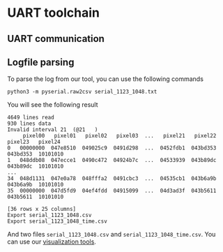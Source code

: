 # UART toolchain

## UART communication

## Logfile parsing

To parse the log from our tool, you can use the following commands

```
python3 -m pyserial.raw2csv serial_1123_1048.txt
```

You will see the following result

```
4649 lines read
930 lines data
Invalid interval 21  (@21   )
     pixel00   pixel01   pixel02   pixel03  ...   pixel21   pixel22   pixel23   pixel24
0   00000000  047e8510  049025c9  0491d298  ...  0452fdb1  043bd353  043bd353  10101010
1   048ddb08  047ecce1  0490c472  04924b7c  ...  04533939  043b89dc  043b89dc  10101010
...
34  048d1131  047e0a78  048fffa2  0491cbc3  ...  04535cb1  043b6a9b  043b6a9b  10101010
35  00000000  047d5fd9  04ef4fdd  04915099  ...  04d3ad3f  043b5611  043b5611  10101010

[36 rows x 25 columns]
Export serial_1123_1048.csv
Export serial_1123_1048_time.csv

```

And two files ```serial_1123_1048.csv``` and ```serial_1123_1048_time.csv```. You can use our [visualization tools](https://git.ece.cmu.edu/chingyil/capsensor-microcontroller/-/tree/master/visualization).
